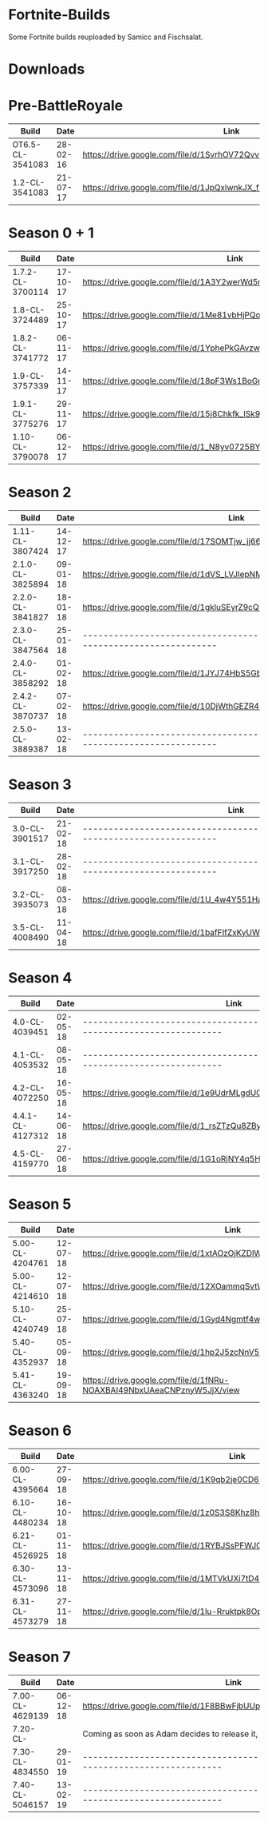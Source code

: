 # Fortnite-Builds
Some Fortnite builds reuploaded by Samicc and Fischsalat.

# Downloads

# Pre-BattleRoyale
| Build                   | Date           | Link                                                                   |
| ----------------------- | -------------- | ---------------------------------------------------------------------- |
| OT6.5-CL-3541083        |  28-02-16	   | https://drive.google.com/file/d/1SvrhOV72Qvv9mwI3RLMo2rOLGwAtRlNi/view |
| 1.2-CL-3541083          |  21-07-17      | https://drive.google.com/file/d/1JpQxlwnkJX_fYh6hPU0z6jS78iS6X2k6/view |

# Season 0 + 1
| Build                   | Date           | Link                                                                   |
| ----------------------- | -------------- | ---------------------------------------------------------------------- |
| 1.7.2-CL-3700114        | 17-10-17       | https://drive.google.com/file/d/1A3Y2werWd5mlbp2MlUeP8NL5sEXy8lOn/view |
| 1.8-CL-3724489          | 25-10-17       | https://drive.google.com/file/d/1Me81vbHjPQolFdjhpw_d119qs4OeH8P3/view |
| 1.8.2-CL-3741772        | 06-11-17       | https://drive.google.com/file/d/1YphePkGAvzwcQ66yZ6d36eXnaX4XREEZ/view |
| 1.9-CL-3757339          | 14-11-17       | https://drive.google.com/file/d/18pF3Ws1BoGmenpZqW0r8aqaP1EFHQhiF/view |
| 1.9.1-CL-3775276        | 29-11-17       | https://drive.google.com/file/d/15j8Chkfk_ISk9AfhcPNI_IncvZyyKhZD/view |
| 1.10-CL-3790078	  | 06-12-17	   | https://drive.google.com/file/d/1_N8yv0725BY1C3a3_vfjPPqyorOm6kmK/view |

# Season 2
| Build                   | Date           | Link                                                                   |
| ----------------------- | -------------- | ---------------------------------------------------------------------- |
| 1.11-CL-3807424         | 14-12-17	   | https://drive.google.com/file/d/17SOMTjw_jj66KtVLFZqcfUnIE6P2Vc65/view |
| 2.1.0-CL-3825894        | 09-01-18	   | https://drive.google.com/file/d/1dVS_LVJIepNMMcs5WmSNSQvNWHdlIsmZ/view |
| 2.2.0-CL-3841827        | 18-01-18	   | https://drive.google.com/file/d/1gkluSEyrZ9cQKPJQgbHHNXT46VU0kE5v/view |
| 2.3.0-CL-3847564        | 25-01-18	   |-------------------------------------- MANIFEST --------------------------------------|
| 2.4.0-CL-3858292        | 01-02-18	   | https://drive.google.com/file/d/1JYJ74HbS5GbXyWem4kxNkZm9klOPlvCe/view |
| 2.4.2-CL-3870737        | 07-02-18	   | https://drive.google.com/file/d/10DjWthGEZR4EWlPeuFie4g9_cc_N1DkA/view |
| 2.5.0-CL-3889387        | 13-02-18       |-------------------------------------- MANIFEST --------------------------------------|

# Season 3
| Build                   | Date           | Link                                                                   |
| ----------------------- | -------------- | ---------------------------------------------------------------------- |
| 3.0-CL-3901517	  | 21-02-18	   |-------------------------------------- MANIFEST --------------------------------------|
| 3.1-CL-3917250	  | 28-02-18       |-------------------------------------- MANIFEST --------------------------------------|
| 3.2-CL-3935073	  | 08-03-18       | https://drive.google.com/file/d/1U_4w4Y551Hap9TNS6U9pVpak9oNx4PMt/view |
| 3.5-CL-4008490          | 11-04-18       | https://drive.google.com/file/d/1bafFIfZxKyUWynCnUsdPvVF8KPxnkV5W/view |

# Season 4
| Build                   | Date           | Link                                                                   |
| ----------------------- | -------------- | ---------------------------------------------------------------------- |
| 4.0-CL-4039451          | 02-05-18       |-------------------------------------- MANIFEST --------------------------------------|
| 4.1-CL-4053532          | 08-05-18       |-------------------------------------- MANIFEST --------------------------------------|
| 4.2-CL-4072250          | 16-05-18	   | https://drive.google.com/file/d/1e9UdrMLgdUOFzjRc_gOlokQySBxOpEDJ/view |
| 4.4.1-CL-4127312        | 14-06-18       | https://drive.google.com/file/d/1_rsZTzQu8ZByfNmudylyL3kqKQuTal7m/view |
| 4.5-CL-4159770          | 27-06-18       | https://drive.google.com/file/d/1G1oRjNY4q5HaMqFSQUeCuHOtRcXvxKnt/view |

# Season 5
| Build                   | Date           | Link                                                                   |
| ----------------------- | -------------- | ---------------------------------------------------------------------- |
| 5.00-CL-4204761  	  | 12-07-18       | https://drive.google.com/file/d/1xtAOzOjKZDlWYYduB9prTAzql-2QKB6k/view |
| 5.00-CL-4214610	  | 12-07-18       | https://drive.google.com/file/d/12XOammqSvtWrj1Z6LvB5NdIveoDvWSi-/view |
| 5.10-CL-4240749         | 25-07-18       | https://drive.google.com/file/d/1Gyd4Ngmtf4waoqgpfzBhb5Q8tcf9fDAc/view |
| 5.40-CL-4352937         | 05-09-18       | https://drive.google.com/file/d/1hp2J5zcNnV5dKT5YfV2c74HZlLB7YYTP/view |
| 5.41-CL-4363240         | 19-09-18       | https://drive.google.com/file/d/1fNRu-NOAXBAI49NbxUAeaCNPznyW5JjX/view |

# Season 6
| Build                   | Date           | Link                                                                   |
| ----------------------- | -------------- | ---------------------------------------------------------------------- |
| 6.00-CL-4395664         | 27-09-18       | https://drive.google.com/file/d/1K9qb2je0CD6bIaqDxqtlJUvEgWl-sNX6/view |
| 6.10-CL-4480234   	  | 16-10-18       | https://drive.google.com/file/d/1z0S3S8Khz8hY8qL7UbL9FYti5u6qVxsr/view |
| 6.21-CL-4526925         | 01-11-18       | https://drive.google.com/file/d/1RYBJSsPFWJO2AW4HhSn6MausgqmcFCGI/view |
| 6.30-CL-4573096         | 13-11-18       | https://drive.google.com/file/d/1MTVkUXi7tD4WETlTIMuUrF6ioYeAxI_a/view |
| 6.31-CL-4573279      	  | 27-11-18       | https://drive.google.com/file/d/1lu-Rruktpk8OpfmFRv7Q63lDPffmsQip/view |

# Season 7
| Build                   | Date           | Link                                                                   |
| ----------------------- | -------------- | ---------------------------------------------------------------------- |
| 7.00-CL-4629139         | 06-12-18       | https://drive.google.com/file/d/1F8BBwFjbUUpmiM17FZZdXe7FnWu5p4ki/view |
| 7.20-CL-	          |                | 		      Coming as soon as Adam  decides to release it, idk when		  |
| 7.30-CL-4834550         | 29-01-19       |-------------------------------------- MANIFEST --------------------------------------|
| 7.40-CL-5046157         | 13-02-19       |-------------------------------------- MANIFEST --------------------------------------|
